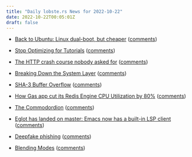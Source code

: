 ```yaml
---
title: "Daily lobste.rs News for 2022-10-22"
date: 2022-10-22T00:05:01Z
draft: false
---
```






- [Back to Ubuntu: Linux dual-boot, but cheaper](https://linus.schreibt.jetzt/posts/switch-root-dual-boot.html)
  ([comments](https://lobste.rs/s/e5mivw/back_ubuntu_linux_dual_boot_cheaper))



- [Stop Optimizing for Tutorials](https://matduggan.com/why-are-containers-insecure-by-default/)
  ([comments](https://lobste.rs/s/uhwecb/stop_optimizing_for_tutorials))



- [The HTTP crash course nobody asked for](https://fasterthanli.me/articles/the-http-crash-course-nobody-asked-for)
  ([comments](https://lobste.rs/s/mf8nkq/http_crash_course_nobody_asked_for))



- [Breaking Down the System Layer](https://synit.org/book/system-layer.html)
  ([comments](https://lobste.rs/s/yojntk/breaking_down_system_layer))



- [SHA-3 Buffer Overflow](https://mouha.be/sha-3-buffer-overflow/)
  ([comments](https://lobste.rs/s/awougm/sha_3_buffer_overflow))



- [How Gas app cut its Redis Engine CPU Utilization by 80%](https://twitter.com/daveschatz/status/1583342175005220864)
  ([comments](https://lobste.rs/s/gzkgho/how_gas_app_cut_its_redis_engine_cpu))



- [The Commodordion](https://linusakesson.net/commodordion/index.php)
  ([comments](https://lobste.rs/s/vyaxdo/commodordion))



- [Eglot has landed on master: Emacs now has a built-in LSP client](https://lists.gnu.org/archive/html/emacs-devel/2022-10/msg01609.html)
  ([comments](https://lobste.rs/s/xcojdk/eglot_has_landed_on_master_emacs_now_has))



- [Deepfake phishing](https://www.jefftk.com/p/deepfake-phishing)
  ([comments](https://lobste.rs/s/nxetk4/deepfake_phishing))



- [Blending Modes](https://typefully.com/DanHollick/blending-modes-KrBa0JP)
  ([comments](https://lobste.rs/s/ubntug/blending_modes))



